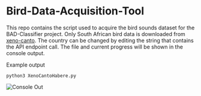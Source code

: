 # Bird-Data-Acquisition-Tool
This repo contains the script used to acquire the bird sounds dataset for the BAD-Classifier project. Only South African bird data is downloaded from [xeno-canto](https://www.xeno-canto.org/). The country can be changed by editing the string that contains the API endpoint call. The file and current progress will be shown in the console output.

Example output 
```
python3 XenoCantoHabere.py
```

![Console Out](https://imgur.com/a/O5JXvih)

